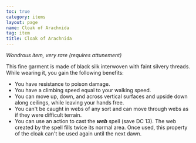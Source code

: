 ```yaml
---
toc: true
category: items
layout: page
name: Cloak of Arachnida
tag: item
title: Cloak of Arachnida 
---
```

_Wondrous item, very rare (requires attunement)_ 

This fine garment is made of black silk interwoven with faint silvery threads. While wearing it, you gain the following benefits:

* You have resistance to poison damage.
* You have a climbing speed equal to your walking speed.
* You can move up, down, and across vertical surfaces and upside down along ceilings, while leaving your hands free.
* You can't be caught in webs of any sort and can move through webs as if they were difficult terrain.
* You can use an action to cast the **_web_** spell (save DC 13). The web created by the spell fills twice its normal area. Once used, this property of the cloak can't be used again until the next dawn. 